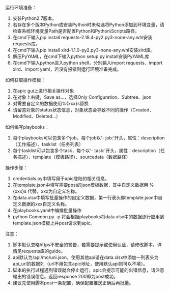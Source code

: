 ﻿运行环境准备：
1. 安装Python2.7版本。
2. 若存在多个版本Python或安装Python时未勾选将Python添加到环境变量，请检查系统环境变量Path是否配置Python和Python\Scripts路径。
3. 在cmd下输入pip install requests-2.18.4-py2.py3-none-any.whl安装requests库。
4. 在cmd下输入pip install xlrd-1.1.0-py2.py3-none-any.whl安装xlrd库。
5. 解压PyYAML，在cmd下输入python setup.py install安装PyYAML库
6. 在cmd下输入python进入python shell，分别输入import requests、import xlrd、import yaml，若没有报错则运行环境准备完成。

如何获取操作模板：
1. 在apic gui上进行相关操作对象
2. 在对象上右键，Save as...，选择Only Configuration、Subtree、json
3. 对需要自定义的数据使用%{xxx}s替换
4. 请留意对象的status状态信息，对象状态会导致不同的操作（Created、Modified、Deleted...）

如何编写playbooks：
1. 每个playbooks可以包含多个job，每个job以‘- job:’开头，属性：description（工作描述）、tasklist（任务列表）
2. 每个tasklist可以包含多个task，每个以‘- task:’开头，属性：description（任务描述）、template（模板路径）、sourcedata（数据路径）

操作步骤：
1. credentials.py中填写用于apic登陆的相关信息。
2. 在template.json中填写需要post的json模板数据，其中自定义数据用 %{xxx}s 代替，xxx为自定义名称。
3. 在data.xlsx中填写批量操作的自定义数据，第一行表头即template.json中自定义数据的xxx自定义名称。
4. 在playbooks.yaml中编排批量操作
4. python Common.py -p <playbooks>将会根据playbooks将data.xlsx中的数据逐行应用到template.json模板上并post请求到apic。

注意：
1. 脚本默认忽略https不安全的警告，若需要提示或使用认证，请修改脚本。详情见requests库的guide。
2. api默认为/api/mo/uni.json，使用其他api请在data.xlsx中添加一列表头为api_url的数据列（url不用包含apic地址，使用默认api则可以不填）。
3. 脚本的执行过程遇到错误就会停止运行，apic会提示可能的出错信息，请注意输出的错误信息。返回response 200即为post成功。
4. 建议先使用脚本post一条配置，确保配置推送正确后再批量。